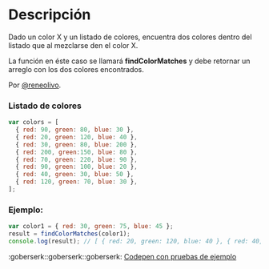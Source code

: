 # Descripción
Dado un color X y un listado de colores, encuentra dos colores dentro del listado que al mezclarse den el color X.

La función en éste caso se llamará **findColorMatches** y debe retornar un arreglo con los dos colores encontrados.

Por [@reneolivo](https://github.com/reneolivo).

### Listado de colores

```javascript
var colors = [
  { red: 90, green: 80, blue: 30 },
  { red: 20, green: 120, blue: 40 },
  { red: 30, green: 80, blue: 200 },
  { red: 200, green:150, blue: 80 },
  { red: 70, green: 220, blue: 90 },
  { red: 90, green: 100, blue: 20 },
  { red: 40, green: 30, blue: 50 },
  { red: 120, green: 70, blue: 30 },
];
```

### Ejemplo:

```javascript
var color1 = { red: 30, green: 75, blue: 45 };
result = findColorMatches(color1);
console.log(result); // [ { red: 20, green: 120, blue: 40 }, { red: 40, green: 30, blue: 50 } ];
```

:goberserk::goberserk::goberserk: [Codepen con pruebas de ejemplo](http://codepen.io/Chakstor/pen/oZpWgE?editors=0010)
